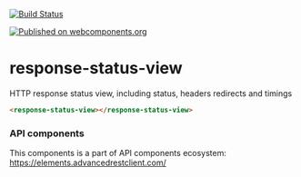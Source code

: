 [![Build Status](https://travis-ci.org/advanced-rest-client/response-status-view.svg?branch=stage)](https://travis-ci.org/advanced-rest-client/response-status-view)

[![Published on webcomponents.org](https://img.shields.io/badge/webcomponents.org-published-blue.svg)](https://www.webcomponents.org/element/advanced-rest-client/response-status-view)

# response-status-view

HTTP response status view, including status, headers redirects and timings

<!---
```
<custom-element-demo>
  <template>
    <link rel="import" href="response-status-view.html">
    <next-code-block></next-code-block>
  </template>
</custom-element-demo>
```
-->

```html
<response-status-view></response-status-view>
```

### API components

This components is a part of API components ecosystem: https://elements.advancedrestclient.com/
